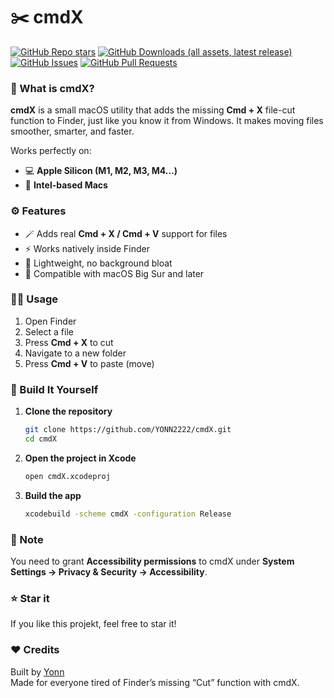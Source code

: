 # ✂️ cmdX
[![GitHub Repo stars](https://img.shields.io/github/stars/YONN2222/cmdX)](https://github.com/YONN2222/cmdX)
[![GitHub Downloads (all assets, latest release)](https://img.shields.io/github/downloads/YONN2222/cmdX/total?label=Downloads&color=%236495ED)](https://github.com/YONN2222/cmdX/releases)
[![GitHub Issues](https://img.shields.io/github/issues/YONN2222/cmdX?logoColor=FF0000&label=Issues&color=FF0000)](https://github.com/YONN2222/cmdX/issues)
[![GitHub Pull Requests](https://img.shields.io/github/issues-pr/YONN2222/cmdX?logoColor=007F00&label=Pull%20Requests&color=007F00)](https://github.com/YONN2222/cmdX/pulls)



### 🧩 What is cmdX?

**cmdX** is a small macOS utility that adds the missing **Cmd + X** file-cut function to Finder, just like you know it from Windows. It makes moving files smoother, smarter, and faster.

Works perfectly on:
- 💻 **Apple Silicon (M1, M2, M3, M4...)**
- 🧠 **Intel-based Macs**

### ⚙️ Features

- 🪄 Adds real **Cmd + X / Cmd + V** support for files  
- ⚡ Works natively inside Finder  
- 🧱 Lightweight, no background bloat  
- 🎯 Compatible with macOS Big Sur and later  

### 🧑‍💻 Usage

1. Open Finder  
2. Select a file  
3. Press **Cmd + X** to cut  
4. Navigate to a new folder  
5. Press **Cmd + V** to paste (move)  

### 🧰 Build It Yourself

1. **Clone the repository**
   ```bash
   git clone https://github.com/YONN2222/cmdX.git
   cd cmdX
   ```

2. **Open the project in Xcode**
   ```bash
   open cmdX.xcodeproj
   ```

3. **Build the app**
   ```bash
   xcodebuild -scheme cmdX -configuration Release
   ```

### 🧠 Note

You need to grant **Accessibility permissions** to cmdX under **System Settings → Privacy & Security → Accessibility**.

### ⭐ Star it

If you like this projekt, feel free to star it!

### ❤️ Credits

Built by [Yonn](https://github.com/YONN2222)  
Made for everyone tired of Finder’s missing “Cut” function with cmdX.
